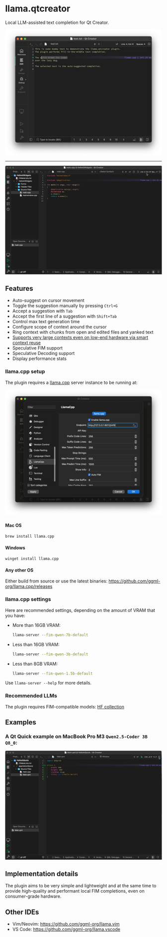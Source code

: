 # llama.qtcreator

Local LLM-assisted text completion for Qt Creator.

![Qt Creator llama.cpp Text](https://raw.githubusercontent.com/cristianadam/llama.qtcreator/refs/heads/main/screenshots/qtcreator-llamacpp-text@2x.webp)

---

![Qt Creator llama.cpp Qt Widgets](https://raw.githubusercontent.com/cristianadam/llama.qtcreator/refs/heads/main/screenshots/qtcreator-llamacpp-widgets@2x.webp)


## Features

- Auto-suggest on cursor movement
- Toggle the suggestion manually by pressing `Ctrl+G`
- Accept a suggestion with `Tab`
- Accept the first line of a suggestion with `Shift+Tab`
- Control max text generation time
- Configure scope of context around the cursor
- Ring context with chunks from open and edited files and yanked text
- [Supports very large contexts even on low-end hardware via smart context reuse](https://github.com/ggml-org/llama.cpp/pull/9787)
- Speculative FIM support
- Speculative Decoding support
- Display performance stats


### llama.cpp setup

The plugin requires a [llama.cpp](https://github.com/ggml-org/llama.cpp) server instance to be running at:

![Qt Creator llama.cpp Settings](https://raw.githubusercontent.com/cristianadam/llama.qtcreator/refs/heads/main/screenshots/qtcreator-llamacpp-settings@2x.webp)


#### Mac OS

```bash
brew install llama.cpp
```

#### Windows

```bash
winget install llama.cpp
```

#### Any other OS

Either build from source or use the latest binaries: https://github.com/ggml-org/llama.cpp/releases

### llama.cpp settings

Here are recommended settings, depending on the amount of VRAM that you have:

- More than 16GB VRAM:

  ```bash
  llama-server --fim-qwen-7b-default
  ```

- Less than 16GB VRAM:

  ```bash
  llama-server --fim-qwen-3b-default
  ```

- Less than 8GB VRAM:

  ```bash
  llama-server --fim-qwen-1.5b-default
  ```

Use `llama-server --help` for more details.


### Recommended LLMs

The plugin requires FIM-compatible models: [HF collection](https://huggingface.co/collections/ggml-org/llamavim-6720fece33898ac10544ecf9)

## Examples

### A Qt Quick example on MacBook Pro M3 `Qwen2.5-Coder 3B Q8_0`:

![Qt Creator llama.cpp Qt Quick](https://raw.githubusercontent.com/cristianadam/llama.qtcreator/refs/heads/main/screenshots/qtcreator-llamacpp-quick@2x.webp)

## Implementation details

The plugin aims to be very simple and lightweight and at the same time to provide high-quality and performant local FIM completions, even on consumer-grade hardware. 

## Other IDEs

- Vim/Neovim: https://github.com/ggml-org/llama.vim
- VS Code: https://github.com/ggml-org/llama.vscode

